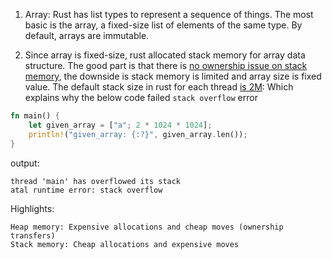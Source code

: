 1. Array: Rust has list types to represent a sequence of things. The most basic is the array, a fixed-size list of elements of the same type. By default, arrays are immutable.
  
1. Since array is fixed-size, rust allocated stack memory for array data structure. The good part is that there is [no ownership issue on stack memory](https://doc.rust-lang.org/book/ch04-01-what-is-ownership.html), 
   the downside is stack memory is limited and array size is fixed value.
The default stack size in rust for each thread [is 2M](https://doc.rust-lang.org/std/thread/#stack-size): 
   Which explains why the below code failed `stack overflow` error
```rust
fn main() {
    let given_array = ["a"; 2 * 1024 * 1024];
    println!("given_array: {:?}", given_array.len());
}
```
output:
```text
thread 'main' has overflowed its stack
atal runtime error: stack overflow
```

Highlights: 
```
Heap memory: Expensive allocations and cheap moves (ownership transfers)
Stack memory: Cheap allocations and expensive moves
```

